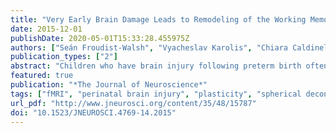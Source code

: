 ```yaml
---
title: "Very Early Brain Damage Leads to Remodeling of the Working Memory System in Adulthood: A Combined fMRI/Tractography Study"
date: 2015-12-01
publishDate: 2020-05-01T15:33:28.455975Z
authors: ["Seán Froudist-Walsh", "Vyacheslav Karolis", "Chiara Caldinelli", "Philip J. Brittain", "Jasmin Kroll", "Elisa Rodríguez-Toscano", "Marcello Tesse", "Matthew Colquhoun", "Oliver Howes", "Flavio Dell'Acqua", "Michel Thiebaut de Schotten", "Robin M. Murray", "Steven C. R. Williams", "Chiara Nosarti"]
publication_types: ["2"]
abstract: "Children who have brain injury following preterm birth often have working memory problems. When we assessed adults with the same injury, we found they no longer had severe working memory difficulties. By combining techniques to investigate the structural connections in the brain, and the brain activity during a working memory task, we were able to show that these people successfully compensate for damage to the brain structures that normally contribute to working memory by engaging other parts of the brain that normally have distinct functions. This is the first evidence of compensatory plasticity in the working memory network in people who were born preterm."
featured: true
publication: "*The Journal of Neuroscience*"
tags: ["fMRI", "perinatal brain injury", "plasticity", "spherical deconvolution", "tractography", "working memory", "brain injury"]
url_pdf: "http://www.jneurosci.org/content/35/48/15787"
doi: "10.1523/JNEUROSCI.4769-14.2015"
---
```


